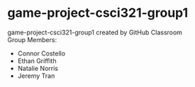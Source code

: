 # game-project-csci321-group1
game-project-csci321-group1 created by GitHub Classroom  
Group Members:  
* Connor Costello
* Ethan Griffith
* Natalie Norris
* Jeremy Tran  
